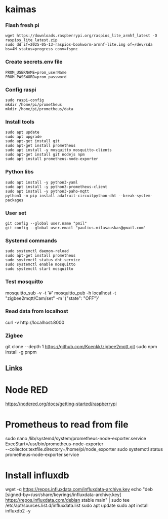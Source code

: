 # kaimas

### Flash fresh pi
```
wget https://downloads.raspberrypi.org/raspios_lite_armhf_latest -O raspios_lite_latest.zip
sudo dd if=2025-05-13-raspios-bookworm-armhf-lite.img of=/dev/sda bs=4M status=progress conv=fsync
```

### Create secrets.env file
```
PROM_USERNAME=prom_userName
PROM_PASSWORD=prom_password
```

### Config raspi
```
sudo raspi-config
mkdir /home/pi/prometheus
mkdir /home/pi/prometheus/data

```

### Install tools
```
sudo apt update
sudo apt upgrade
sudo apt-get install git
sudo apt-get install prometheus
sudo apt install -y mosquitto mosquitto-clients
sudo apt-get install git nodejs npm
sudo apt install prometheus-node-exporter
```

### Python libs
```
sudo apt install -y python3-yaml
sudo apt install -y python3-prometheus-client
sudo apt install -y python3-paho-mqtt
python3 -m pip install adafruit-circuitpython-dht --break-system-packages
```

### User set
```
git config --global user.name "pmil"
git config --global user.email "paulius.milasauskas@gmail.com"
```

### Systemd commands
```
sudo systemctl daemon-reload
sudo apt-get install prometheus
sudo systemctl status dht.service
sudo systemctl enable mosquitto
sudo systemctl start mosquitto
```

### Test mosquitto
mosquitto_sub -v -t '#'
mosquitto_pub -h localhost -t "zigbee2mqtt/Cam/set" -m '{"state": "OFF"}'

### Read data from localhost
curl -v http://localhost:8000

### Zigbee
git clone --depth 1 https://github.com/Koenkk/zigbee2mqtt.git
sudo npm install -g pnpm


## Links
# Node RED
https://nodered.org/docs/getting-started/raspberrypi




# Prometheus to read from file
sudo nano /lib/systemd/system/prometheus-node-exporter.service
ExecStart=/usr/bin/prometheus-node-exporter \
  --collector.textfile.directory=/home/pi/node_exporter
sudo systemctl status prometheus-node-exporter.service


# Install influxdb
wget -q https://repos.influxdata.com/influxdata-archive.key
echo "deb [signed-by=/usr/share/keyrings/influxdata-archive.key] https://repos.influxdata.com/debian stable main" | sudo tee /etc/apt/sources.list.d/influxdata.list
sudo apt update
sudo apt install influxdb2 -y
